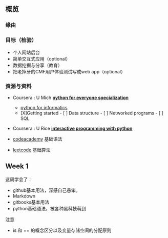 ## 概览
### 缘由
### 目标（检验）
+ 个人网站后台
+ 简单交互式应用（optional）
+ 数据挖掘与分享（教育）
+ 把老掉牙的CMF用户体验测试写成web app（optional）

### 资源与资料
+ Coursera : U Mich  [ **python for everyone specialization**](https://www.coursera.org/specializations/python) 
  + [python for informatics](http://gen.lib.rus.ec/search.php?req=python+for+informatics&open=0&view=simple&phrase=1&column=def)
  - [X]Getting started     - [ ] Data structure  - [ ] Networked programs  - [ ] SQL 

+ Coursera : U Rice [**interactive programming with python**](https://www.coursera.org/specializations/fundamentalscomputing2?utm_medium=courseDescripTop)
+ [codeacademy](https://www.leetcode.com) 基础语法
+ [leetcode](https://www.leetcode.com) 基础算法

##  Week 1
这周学会了：
+ github基本用法，深感自己愚笨。 
+ Markdown
+ gitbooks基本用法
+ python基础语法，被各种黑科技萌到

注意
+ is 和 == 的概念区分以及变量存储空间的分配原则

